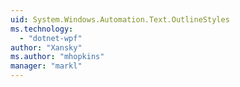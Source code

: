 ```yaml
---
uid: System.Windows.Automation.Text.OutlineStyles
ms.technology: 
  - "dotnet-wpf"
author: "Xansky"
ms.author: "mhopkins"
manager: "markl"
---
```

